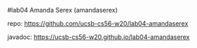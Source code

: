 #lab04 Amanda Serex (amandaserex)

repo: https://github.com/ucsb-cs56-w20/lab04-amandaserex

javadoc: https://ucsb-cs56-w20.github.io/lab04-amandaserex

